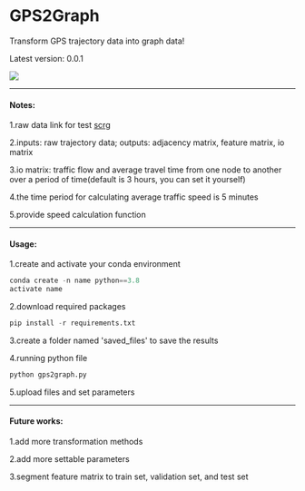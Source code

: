 # GPS2Graph
Transform GPS trajectory data into graph data!

Latest version: 0.0.1

<img decoding="async" src="https://github.com/zachysun/Gps2graph/blob/main/imgs/display.svg">

***

#### Notes:

1.raw data link for test [scrg](https://cse.hkust.edu.hk/scrg/)

2.inputs: raw trajectory data; outputs: adjacency matrix, feature matrix, io matrix

3.io matrix: traffic flow and average travel time from one node to another over a period of time(default is 3 hours, you can set it yourself)

4.the time period for calculating average traffic speed is 5 minutes

5.provide speed calculation function

***

#### Usage:

1.create and activate your conda environment

```python
conda create -n name python==3.8
activate name
```

2.download required packages

```python
pip install -r requirements.txt
```

3.create a folder named 'saved_files' to save the results

4.running python file

```python
python gps2graph.py
```

5.upload files and set parameters

***

#### Future works:

1.add more transformation methods

2.add more settable parameters

3.segment feature matrix to train set, validation set, and test set

